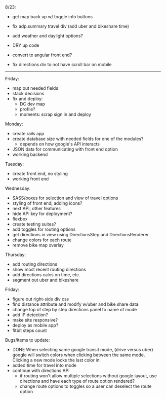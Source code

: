 
8/23:
* get map back up w/ toggle info buttons

* fix adp.summary travel div (add uber and bikeshare time)
* add weather and daylight options?
* DRY up code
* convert to angular front end?
* fix directions div to not have scroll bar on mobile


***
Friday:
* map out needed fields
* stack decisions
* fix and deploy:
  * DC dev map
  * profile?
  * moments: scrap sign in and deploy

Monday:
* create rails app
* create database size with needed fields for one of the modules?
  * depends on how google's API interacts
* JSON data for communicating with front end option
* working backend

Tuesday:
* create front end, no styling
* working front end

Wednesday:
* SASS/boxes for selection and view of travel options
* styling of front end, adding icons?
* next API, other features
* hide API key for deployment?
* flexbox
* create testing suites?
* add toggles for routing options
* get directions in view using DirectionsStep and DirectionsRenderer
* change colors for each route
* remove bike map overlay

Thursday:
* add routing directions
* show most recent routing directions
* add directions calcs on time, etc.
* segment out uber and bikeshare


Friday:
* figure out right-side div css
* find distance attribute and modify w/uber and bike share data
* change top of step by step directions panel to name of mode
* add IP detection?
* make site responsive?
* deploy as mobile app?
* fitbit steps count

Bugs/items to update:
* DONE When selecting same google transit mode, (drive versus uber) google will switch colors when clicking between the same mode. Clicking a new mode locks the last color in.
* added time for travel into mode
* continue with directions API
  * if routing won't allow multiple selections without google layout, use directions and have each type of route option rendered?
  * change route options to toggles so a user can deselect the route option
